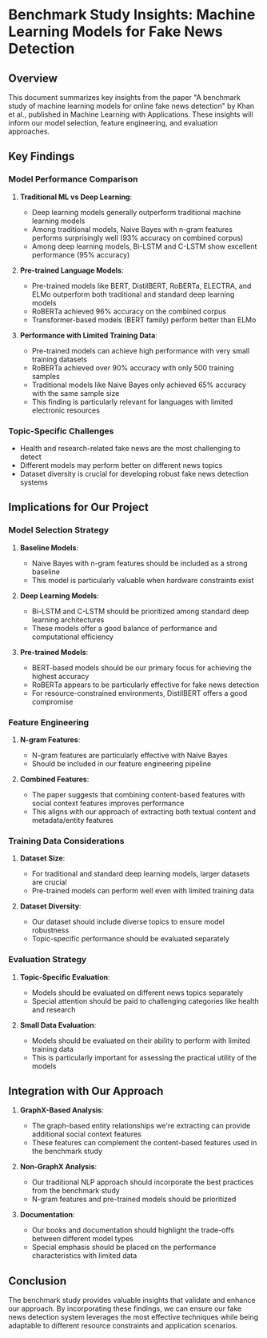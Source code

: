 # Benchmark Study Insights: Machine Learning Models for Fake News Detection

## Overview

This document summarizes key insights from the paper "A benchmark study of machine learning models for online fake news detection" by Khan et al., published in Machine Learning with Applications. These insights will inform our model selection, feature engineering, and evaluation approaches.

## Key Findings

### Model Performance Comparison

1. **Traditional ML vs Deep Learning**:
   - Deep learning models generally outperform traditional machine learning models
   - Among traditional models, Naive Bayes with n-gram features performs surprisingly well (93% accuracy on combined corpus)
   - Among deep learning models, Bi-LSTM and C-LSTM show excellent performance (95% accuracy)

2. **Pre-trained Language Models**:
   - Pre-trained models like BERT, DistilBERT, RoBERTa, ELECTRA, and ELMo outperform both traditional and standard deep learning models
   - RoBERTa achieved 96% accuracy on the combined corpus
   - Transformer-based models (BERT family) perform better than ELMo

3. **Performance with Limited Training Data**:
   - Pre-trained models can achieve high performance with very small training datasets
   - RoBERTa achieved over 90% accuracy with only 500 training samples
   - Traditional models like Naive Bayes only achieved 65% accuracy with the same sample size
   - This finding is particularly relevant for languages with limited electronic resources

### Topic-Specific Challenges

- Health and research-related fake news are the most challenging to detect
- Different models may perform better on different news topics
- Dataset diversity is crucial for developing robust fake news detection systems

## Implications for Our Project

### Model Selection Strategy

1. **Baseline Models**:
   - Naive Bayes with n-gram features should be included as a strong baseline
   - This model is particularly valuable when hardware constraints exist

2. **Deep Learning Models**:
   - Bi-LSTM and C-LSTM should be prioritized among standard deep learning architectures
   - These models offer a good balance of performance and computational efficiency

3. **Pre-trained Models**:
   - BERT-based models should be our primary focus for achieving the highest accuracy
   - RoBERTa appears to be particularly effective for fake news detection
   - For resource-constrained environments, DistilBERT offers a good compromise

### Feature Engineering

1. **N-gram Features**:
   - N-gram features are particularly effective with Naive Bayes
   - Should be included in our feature engineering pipeline

2. **Combined Features**:
   - The paper suggests that combining content-based features with social context features improves performance
   - This aligns with our approach of extracting both textual content and metadata/entity features

### Training Data Considerations

1. **Dataset Size**:
   - For traditional and standard deep learning models, larger datasets are crucial
   - Pre-trained models can perform well even with limited training data

2. **Dataset Diversity**:
   - Our dataset should include diverse topics to ensure model robustness
   - Topic-specific performance should be evaluated separately

### Evaluation Strategy

1. **Topic-Specific Evaluation**:
   - Models should be evaluated on different news topics separately
   - Special attention should be paid to challenging categories like health and research

2. **Small Data Evaluation**:
   - Models should be evaluated on their ability to perform with limited training data
   - This is particularly important for assessing the practical utility of the models

## Integration with Our Approach

1. **GraphX-Based Analysis**:
   - The graph-based entity relationships we're extracting can provide additional social context features
   - These features can complement the content-based features used in the benchmark study

2. **Non-GraphX Analysis**:
   - Our traditional NLP approach should incorporate the best practices from the benchmark study
   - N-gram features and pre-trained models should be prioritized

3. **Documentation**:
   - Our books and documentation should highlight the trade-offs between different model types
   - Special emphasis should be placed on the performance characteristics with limited data

## Conclusion

The benchmark study provides valuable insights that validate and enhance our approach. By incorporating these findings, we can ensure our fake news detection system leverages the most effective techniques while being adaptable to different resource constraints and application scenarios.
